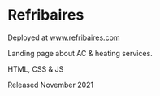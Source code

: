 # Refribaires  

Deployed at www.refribaires.com  

Landing page about AC & heating services.  
  


HTML, CSS & JS  

Released November 2021
